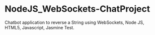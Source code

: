 # NodeJS_WebSockets-ChatProject
Chatbot application to reverse a String using WebSockets, Node JS, HTML5, Javascript, Jasmine Test.
